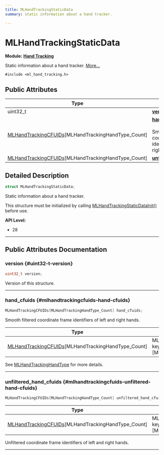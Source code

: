 ```yaml
---
title: MLHandTrackingStaticData
summary: static information about a hand tracker. 

---
```


# MLHandTrackingStaticData

**Module:** **[Hand Tracking](/versioned_docs/version-14-Jun-2023/api-ref/api/Modules/group___hand_tracking/group___hand_tracking.md)**



Static information about a hand tracker.  [More...](#detailed-description)


`#include <ml_hand_tracking.h>`

## Public Attributes

| Type           | Name           |
| -------------- | -------------- |
| uint32_t | **[version](/versioned_docs/version-14-Jun-2023/api-ref/api/Modules/group___hand_tracking/struct_m_l_hand_tracking_static_data.md#uint32-t-version)**  |
| [MLHandTrackingCFUIDs](/versioned_docs/version-14-Jun-2023/api-ref/api/Modules/group___hand_tracking/struct_m_l_hand_tracking_c_f_u_i_ds.md)[MLHandTrackingHandType_Count] | **[hand_cfuids](/versioned_docs/version-14-Jun-2023/api-ref/api/Modules/group___hand_tracking/struct_m_l_hand_tracking_static_data.md#mlhandtrackingcfuids-hand-cfuids)** <br></br>Smooth filtered coordinate frame identifiers of left and right hands.  |
| [MLHandTrackingCFUIDs](/versioned_docs/version-14-Jun-2023/api-ref/api/Modules/group___hand_tracking/struct_m_l_hand_tracking_c_f_u_i_ds.md)[MLHandTrackingHandType_Count] | **[unfiltered_hand_cfuids](/versioned_docs/version-14-Jun-2023/api-ref/api/Modules/group___hand_tracking/struct_m_l_hand_tracking_static_data.md#mlhandtrackingcfuids-unfiltered-hand-cfuids)**  |

## Detailed Description

```cpp
struct MLHandTrackingStaticData;
```

Static information about a hand tracker. 

This structure must be initialized by calling [MLHandTrackingStaticDataInit()](/versioned_docs/version-14-Jun-2023/api-ref/api/Modules/group___hand_tracking/group___hand_tracking.md#void-mlhandtrackingstaticdatainit) before use.




**API Level:**
  * 28




-----------
## Public Attributes Documentation

### version {#uint32-t-version}

```cpp
uint32_t version;
```


Version of this structure. 





-----------

### hand_cfuids {#mlhandtrackingcfuids-hand-cfuids}

```cpp
MLHandTrackingCFUIDs[MLHandTrackingHandType_Count] hand_cfuids;
```

Smooth filtered coordinate frame identifiers of left and right hands. 


| Type | Description |
|--|--|
| [MLHandTrackingCFUIDs](/versioned_docs/version-14-Jun-2023/api-ref/api/Modules/group___hand_tracking/struct_m_l_hand_tracking_c_f_u_i_ds.md)[MLHandTrackingHandType_Count] | MLCoordinateFrameUIDs for the keypoints. [MLHandTrackingHandType_Count] |


See [MLHandTrackingHandType](/versioned_docs/version-14-Jun-2023/api-ref/api/Modules/group___hand_tracking/group___hand_tracking.md#enum-mlhandtrackinghandtype) for more details. 





-----------

### unfiltered_hand_cfuids {#mlhandtrackingcfuids-unfiltered-hand-cfuids}

```cpp
MLHandTrackingCFUIDs[MLHandTrackingHandType_Count] unfiltered_hand_cfuids;
```



| Type | Description |
|--|--|
| [MLHandTrackingCFUIDs](/versioned_docs/version-14-Jun-2023/api-ref/api/Modules/group___hand_tracking/struct_m_l_hand_tracking_c_f_u_i_ds.md)[MLHandTrackingHandType_Count] | MLCoordinateFrameUIDs for the keypoints. [MLHandTrackingHandType_Count] |


Unfiltered coordinate frame identifiers of left and right hands. 





-----------

